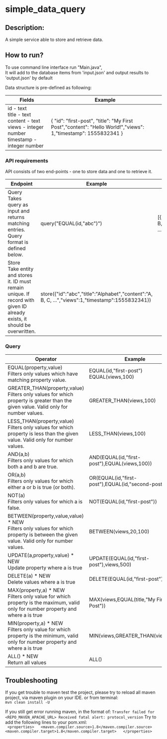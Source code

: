 # simple_data_query

## Description:
A simple service able to store and retrieve data.

## How to run?
To use command line interface run "Main.java",  
It will add to the database items from 'input.json' and output results to 'output.json' by default

Data structure is pre-defined as following:

| Fields                                        | Example     | 
| -----------                                   | ----------- | 
| id - text <br>title - text<br> content - text <br>views - integer number<br>timestamp - integer number|{ "id": "first-post", "title": "My First Post","content": "Hello World!","views": 1,"timestamp": 1555832341 }


### API requirements
API consists of two end-points - one to store data and one to retrieve it.

| Endpoint                                        | Example     | Response  | 
| -----------                                     | ----------- |-----------|
| Query<br> Takes query as input and returns matching entries. Query format is defined below.| query("EQUAL(id,"abc")") | [{"id":"abc","title":"Alphabet","content":"A, B, C, ...","views":1,"timestamp":1555832341}]     |
| Store<br> Take entity and stores it. ID must remain unique. If record with given ID already exists, it should be overwritten.| store({"id":"abc","title":"Alphabet","content":"A, B, C, ...","views":1,"timestamp":1555832341}) | |

### Query
| Operator                                        | Example     | 
| -----------                                     | ----------- |
| EQUAL(property,value) <br> Filters only values which have matching property value.| EQUAL(id,"first-post") <br> EQUAL(views,100)   |
| GREATER_THAN(property,value) <br> Filters only values for which property is greater than the given value. Valid only for number values.| GREATER_THAN(views,100) | 
| LESS_THAN(property,value) <br> Filters only values for which property is less than the given value. Valid only for number values.| LESS_THAN(views,100) |
| AND(a,b) <br> Filters only values for which both a and b are true.| AND(EQUAL(id,"first-post"),EQUAL(views,100)) | 
| OR(a,b) <br> Filters only values for which either a or b is true (or both).| OR(EQUAL(id,"first-post"),EQUAL(id,"second-post")) | 
| NOT(a) <br> Filters only values for which a is false.| NOT(EQUAL(id,"first-post")) |
| BETWEEN(property,value,value) * NEW <br> Filters only values for which property is between the given value. Valid only for number values.| BETWEEN(views,20,100) | 
| UPDATE(a,property,value) * NEW <br> Update property where a is true| UPDATE(EQUAL(id,"first-post"),views,500) | 
| DELETE(a) * NEW <br> Delete values where a is true| DELETE(EQUAL(id,"first-post")) |
| MAX(property,a) * NEW <br> Filters only value for which property is the maximum, valid only for number property and where a is true| MAX(views,EQUAL(title,"My First Post")) |
| MIN(property,a) * NEW <br> Filters only value for which property is the minimum, valid only for number property and where a is true | MIN(views,GREATER_THAN(views,20)) |
| ALL() * NEW <br> Return all values | ALL() |


## Troubleshooting
If you get trouble to maven test the project, please try to reload all maven project, via maven plugin on your IDE.
or from terminal: <br> `mvn clean install -U`

If you still get error running maven, in the format of:
`Transfer failed for <REPO_MAVEN_APACHE_URL> Received fatal alert: protocol_version`
Try to add the following lines to your pom.xml: <br>
` <properties>  
<maven.compiler.source>1.8</maven.compiler.source>
<maven.compiler.target>1.8</maven.compiler.target>  
</properties>`  